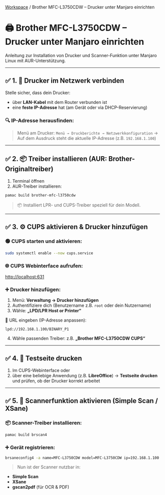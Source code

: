 [Workspace](ReadMe.md) / Brother MFC-L3750CDW – Drucker unter Manjaro einrichten

# 🖨️ Brother MFC-L3750CDW – Drucker unter Manjaro einrichten

Anleitung zur Installation von Drucker und Scanner-Funktion unter Manjaro Linux mit AUR-Unterstützung.

---

## ✅ 1. 📡 Drucker im Netzwerk verbinden

Stelle sicher, dass dein Drucker:

* über **LAN-Kabel** mit dem Router verbunden ist
* eine **feste IP-Adresse** hat (am Gerät oder via DHCP-Reservierung)

### 🔍 IP-Adresse herausfinden:

> Menü am Drucker:
> `Menü → Druckberichte → Netzwerkkonfiguration`
> → Auf dem Ausdruck steht die aktuelle IP-Adresse (z.B. `192.168.1.100`)

---

## ✅ 2. 📦 Treiber installieren (AUR: Brother-Originaltreiber)

1. Terminal öffnen
2. AUR-Treiber installieren:

```bash
pamac build brother-mfc-l3750cdw
```

> 📦 Installiert LPR- und CUPS-Treiber speziell für dein Modell.

---

## ✅ 3. ⚙️ CUPS aktivieren & Drucker hinzufügen

### 🟢 CUPS starten und aktivieren:

```bash
sudo systemctl enable --now cups.service
```

### 🌐 CUPS Webinterface aufrufen:

[http://localhost:631](http://localhost:631)

### ➕ Drucker hinzufügen:

1. Menü: **Verwaltung → Drucker hinzufügen**
2. Authentifiziere dich (Benutzername z.B. `root` oder dein Nutzername)
3. Wähle: **„LPD/LPR Host or Printer“**

🔗 URL eingeben (IP-Adresse anpassen):

```
lpd://192.168.1.100/BINARY_P1
```

4. Wähle passenden Treiber:
   z.B. **„Brother MFC-L3750CDW CUPS“**

---

## ✅ 4. 🧪 Testseite drucken

1. Im CUPS-Webinterface oder
2. über eine beliebige Anwendung (z.B. **LibreOffice**)
   → **Testseite drucken** und prüfen, ob der Drucker korrekt arbeitet

---

## ✅ 5. 📠 Scannerfunktion aktivieren (Simple Scan / XSane)

### 📦 Scanner-Treiber installieren:

```bash
pamac build brscan4
```

### ➕ Gerät registrieren:

```bash
brsaneconfig4 -a name=MFC-L3750CDW model=MFC-L3750CDW ip=192.168.1.100
```

> Nun ist der Scanner nutzbar in:

* **Simple Scan**
* **XSane**
* **gscan2pdf** (für OCR & PDF)
